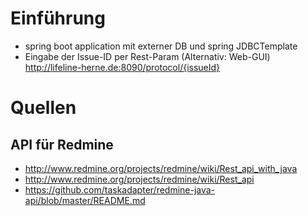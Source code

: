 # Einführung
- spring boot application mit externer DB und spring JDBCTemplate
- Eingabe der Issue-ID per Rest-Param (Alternativ: Web-GUI)
    http://lifeline-herne.de:8090/protocol/{issueId}

# Quellen
## API für Redmine
- http://www.redmine.org/projects/redmine/wiki/Rest_api_with_java
- http://www.redmine.org/projects/redmine/wiki/Rest_api
- https://github.com/taskadapter/redmine-java-api/blob/master/README.md
